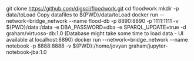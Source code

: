 git clone https://github.com/digsci/floodwork.git
cd floodwork
mkdir -p data/toLoad
Copy datafiles to ${PWD}/data/toLoad
docker run --network=bridge_network --name flood-db -p 8890:8890 -p 1111:1111 -v ${PWD}/data:/data -e DBA_PASSWORD=dba -e SPARQL_UPDATE=true -d graham/virtuoso-db:1.0
(Database might take some time to load data - UI available at localhost:8890)
docker run --network=bridge_network --name notebook -p 8888:8888 -v ${PWD}:/home/jovyan graham/jupyter-notebook-jba:1.0

